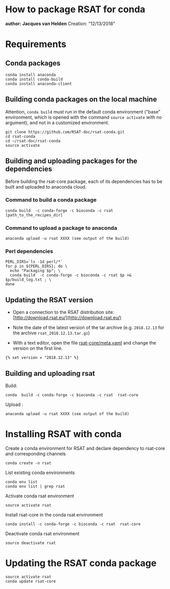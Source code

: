 # How to package RSAT for conda

**author: Jacques van Helden**
Creation: "12/13/2018"

# Requirements

## Conda packages


```
conda install anaconda
conda install conda-build
conda install anaconda-client
```

## Building conda packages on the local machine

Attention, `conda build` must run in the default conda environment ("base" environment, which is opened with the command   `source activate` with no argument), and not in a customized environment.

```
git clone https://github.com/RSAT-doc/rsat-conda.git
cd rsat-conda
cd ~/rsat-doc/rsat-conda
source activate
```

## Building and uploading packages for the dependencies

Before building the rsat-core package, each of its dependencies has to be built and uploaded to anaconda cloud. 


### Command to build a conda package

```
conda build  -c conda-forge -c bioconda -c rsat [path_to_the_recipes_dir]
```

### Command to upload a package to anaconda

```
anaconda upload -u rsat XXXX (see output of the build)
```

### Perl dependencies

```
PERL_DIRS=`ls -1d perl/*`
for p in ${PERL_DIRS}; do \
  echo "Packaging $p"; \
  conda build  -c conda-forge -c bioconda -c rsat $p >& $p/build_log.txt ; \
done
```

## Updating the RSAT version

- Open a connection to the RSAT distribution site: [http://download.rsat.eu/](http://download.rsat.eu/)

- Note the date of the latest version of the tar archive (e.g. `2018.12.13` for the archive `rsat_2018.12.13.tar.gz`)

- With a text editor, open the file [rsat-core/meta.yaml](rsat-core/meta.yaml) and change the version on the first line.

```
{% set version = "2018.12.13" %}
```

## Building and uploading rsat

Build:

```
conda  build -c conda-forge -c bioconda -c rsat  rsat-core
```

Upload :

```
anaconda upload -u rsat XXXX (see output of the build)
```

# Installing RSAT with conda

Create a conda environment for RSAT and declare dependency to 
rsat-core and corresponding channels

```
conda create -n rsat
```


<!-- On IFB core
conda create -p /shared/projects/project_rsat/conda/env/rsat
-->

List existing conda environments

```
conda env list
conda env list | grep rsat
```

Activate conda rsat environment

```
source activate rsat
```

Install rsat-core in the conda rsat environment

```
conda install -c conda-forge -c bioconda -c rsat  rsat-core
```

Deactivate conda rsat environment

```
source deactivate rsat
```

# Updating the RSAT conda package

```
source activate rsat
conda update rsat-core
```


